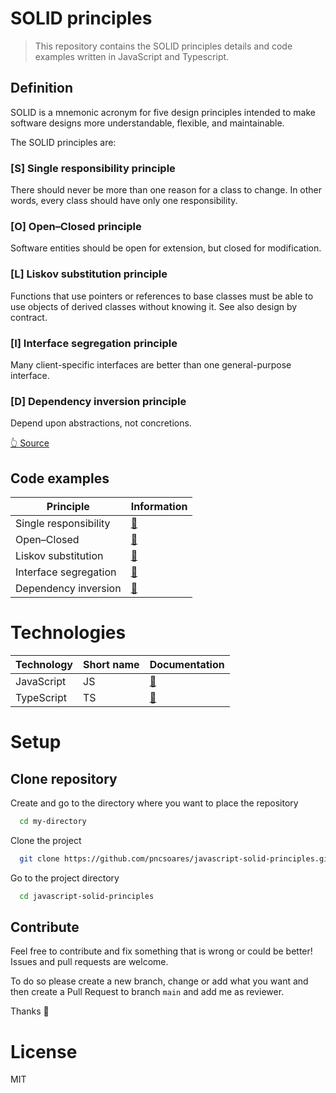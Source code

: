 # SOLID principles

> This repository contains the SOLID principles details and code examples written in JavaScript and Typescript.

## Definition

SOLID is a mnemonic acronym for five design principles intended to make software designs more understandable, flexible, and maintainable.

The SOLID principles are:

### [S] Single responsibility principle

There should never be more than one reason for a class to change.
In other words, every class should have only one responsibility.

### [O] Open–Closed principle

Software entities should be open for extension, but closed for modification.

### [L] Liskov substitution principle

Functions that use pointers or references to base classes must be able to use objects of derived classes without knowing it.
See also design by contract.

### [I] Interface segregation principle

Many client-specific interfaces are better than one general-purpose interface.

### [D] Dependency inversion principle

Depend upon abstractions, not concretions.

[👆 Source](https://en.wikipedia.org/wiki/SOLID)

## Code examples

| Principle | Information |
| -- | -- |
| Single responsibility | [📄](./SingleResponsiblityPrinciple/README.md) |
| Open–Closed | [📄](./OpenClosedPrinciple/README.md) |
| Liskov substitution | [📄](./LiskovSubstitutionPrinciple/README.md) |
| Interface segregation | [📄](./InterfaceSegregationPrinciple/README.md) |
| Dependency inversion | [📄](./DependencyInversionPrinciple/README.md) |

# Technologies

| Technology | Short name | Documentation |  
| -- | -- | -- |
| JavaScript | JS | [📎](https://www.javascript.com) | 
| TypeScript | TS | [📎](https://www.typescriptlang.org/docs/) |

# Setup

## Clone repository

Create and go to the directory where you want to place the repository

```bash
  cd my-directory
```

Clone the project

```bash
  git clone https://github.com/pncsoares/javascript-solid-principles.git
```

Go to the project directory

```bash
  cd javascript-solid-principles
```

## Contribute

Feel free to contribute and fix something that is wrong or could be better! Issues and pull requests are welcome.

To do so please create a new branch, change or add what you want and then create a Pull Request to branch `main` and add me as reviewer.

Thanks 🙏

# License

MIT
